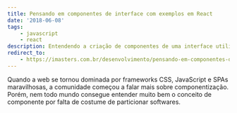 ```yaml
---
title: Pensando em componentes de interface com exemplos em React
date: '2018-06-08'
tags:
    - javascript
    - react
description: Entendendo a criação de componentes de uma interface utilizando React
redirect_to:
    - https://imasters.com.br/desenvolvimento/pensando-em-componentes-de-interface-com-exemplos-em-react
---
```

Quando a web se tornou dominada por frameworks CSS, JavaScript e SPAs maravilhosas, a comunidade começou a falar mais sobre componentização. Porém, nem todo mundo consegue entender muito bem o conceito de componente por falta de costume de particionar softwares.

